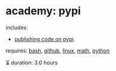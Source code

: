# academy: pypi

includes:
- [publishing code on pypi](https://github.com/kamangir/bluer-ai/tree/main/bluer_ai/.abcli/plugins/pypi).

requires: [bash](./bash.md), [github](./github.md), [linux](./linux.md), [math](./math.md), [python](./python.md)

⏳ duration: 3.0 hours
